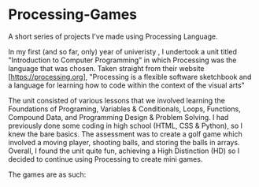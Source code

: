 # Processing-Games
A short series of projects I've made using Processing Language.

In my first (and so far, only) year of univeristy , I undertook a unit titled "Introduction to Computer Programming" in which Processing was the language that was chosen. Taken straight from their website [https://processing.org], "Processing is a flexible software sketchbook and a language for learning how to code within the context of the visual arts"

The unit consisted of various lessons that we involved learning the Foundations of Programing, Variables & Conditionals, Loops, Functions, Compound Data, and Programming Design & Problem Solving. I had previously done some coding in high school (HTML, CSS & Python), so I knew the bare basics. The assessment was to create a golf game which involved a moving player, shooting balls, and storing the balls in arrays. Overall, I found the unit quite fun, achieving a High Distinction (HD) so I decided to continue using Processing to create mini games.

The games are as such:

